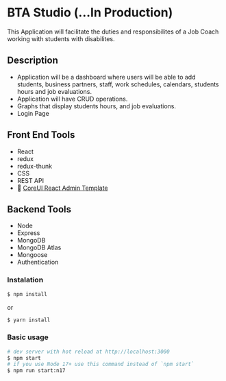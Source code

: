 # BTA Studio (...In Production)

This Application will facilitate the duties and responsibilites of a Job Coach working with students with disabilites. 

## Description
* Application will be a dashboard where users will be able to add students, business partners, staff, work schedules, calendars, students hours and job evaluations. 
* Application will have CRUD operations. 
* Graphs that display students hours, and job evaluations. 
* Login Page

## Front End Tools
* React
* redux
* redux-thunk
* CSS
* REST API
* 💪  [CoreUI React Admin Template](https://coreui.io/pro/react)


## Backend Tools

* Node
* Express
* MongoDB
* MongoDB Atlas
* Mongoose
* Authentication

### Instalation

``` bash
$ npm install
```

or

``` bash
$ yarn install
```

### Basic usage

``` bash
# dev server with hot reload at http://localhost:3000
$ npm start 
# if you use Node 17+ use this command instead of `npm start`
$ npm run start:n17 
```
